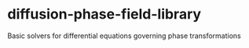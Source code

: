 diffusion-phase-field-library
=============================

Basic solvers for differential equations governing phase transformations
